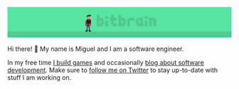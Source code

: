 ![banner](https://github.com/bitbrain/bitbrain/blob/master/background-slim.png)

Hi there! 🖖 My name is Miguel and I am a software engineer.

In my free time [I build games](https://bitbrain.itch.io) and occasionally [blog about software development](https://bitbrain.github.io). Make sure to [follow me on Twitter](https://twitter.com/bitbrain_) to stay up-to-date with stuff I am working on.
